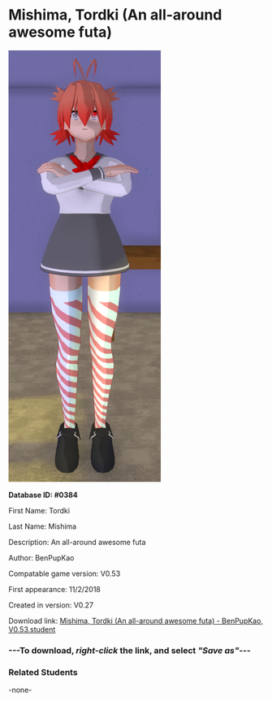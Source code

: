 # Mishima, Tordki (An all-around awesome futa)

<img src="../../Files/Images/Mishima, Tordki (An all-around awesome futa).png" title="Mishima, Tordki (An all-around awesome futa) - BenPupKao, V0.53">

**Database ID: #0384**

First Name: Tordki

Last Name: Mishima

Description: An all-around awesome futa

Author: BenPupKao

Compatable game version: V0.53

First appearance: 11/2/2018

Created in version: V0.27

Download link: <a href="https://raw.githubusercontent.com/Arbiter1223/Daigaku-Gurashi-Custom-Students/master/Files/Student%20Files/Mishima%2C%20Tordki%20(An%20all-around%20awesome%20futa)%20-%20BenPupKao%2C%20V0.53.student">Mishima, Tordki (An all-around awesome futa) - BenPupKao, V0.53.student</a>

### ---**To download, _right-click_ the link, and select _"Save as"_**---

### Related Students

-none-
